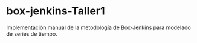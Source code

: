 # box-jenkins-Taller1
Implementación manual de la metodología de Box-Jenkins para modelado de series de tiempo.
